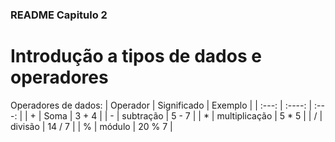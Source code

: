 <h3>README Capitulo 2</h3>

# Introdução a tipos de dados e operadores





Operadores de dados:
| Operador  | Significado | Exemplo |
| :---: |     :----:    | :---:  |
|   +   |      Soma     | 3 + 4  |
|   -   |   subtração   | 5 - 7  |
|   *   | multiplicação | 5 * 5  |
|   /   |     divisão   | 14 / 7 |
|   %   |     módulo    | 20 % 7 |
